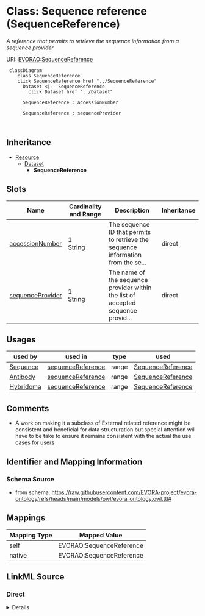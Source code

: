 

# Class: Sequence reference (SequenceReference)


_A reference that permits to retrieve the sequence information from a sequence provider_





URI: [EVORAO:SequenceReference](https://raw.githubusercontent.com/EVORA-project/evora-ontology/refs/heads/main/models/owl/evora_ontology.owl.ttl#SequenceReference)






```mermaid
 classDiagram
    class SequenceReference
    click SequenceReference href "../SequenceReference"
      Dataset <|-- SequenceReference
        click Dataset href "../Dataset"
      
      SequenceReference : accessionNumber
        
      SequenceReference : sequenceProvider
        
      
```





## Inheritance
* [Resource](Resource.md)
    * [Dataset](Dataset.md)
        * **SequenceReference**



## Slots

| Name | Cardinality and Range | Description | Inheritance |
| ---  | --- | --- | --- |
| [accessionNumber](accessionNumber.md) | 1 <br/> [String](String.md) | The sequence ID that permits to retrieve the sequence information from the se... | direct |
| [sequenceProvider](sequenceProvider.md) | 1 <br/> [String](String.md) | The name of the sequence provider within the list of accepted sequence provid... | direct |





## Usages

| used by | used in | type | used |
| ---  | --- | --- | --- |
| [Sequence](Sequence.md) | [sequenceReference](sequenceReference.md) | range | [SequenceReference](SequenceReference.md) |
| [Antibody](Antibody.md) | [sequenceReference](sequenceReference.md) | range | [SequenceReference](SequenceReference.md) |
| [Hybridoma](Hybridoma.md) | [sequenceReference](sequenceReference.md) | range | [SequenceReference](SequenceReference.md) |






## Comments

* A work on making it a subclass of External related reference might be consistent and beneficial for data structuration but special attention will have to be take to ensure it remains consistent with the actual the use cases for users

## Identifier and Mapping Information







### Schema Source


* from schema: https://raw.githubusercontent.com/EVORA-project/evora-ontology/refs/heads/main/models/owl/evora_ontology.owl.ttl#




## Mappings

| Mapping Type | Mapped Value |
| ---  | ---  |
| self | EVORAO:SequenceReference |
| native | EVORAO:SequenceReference |







## LinkML Source

<!-- TODO: investigate https://stackoverflow.com/questions/37606292/how-to-create-tabbed-code-blocks-in-mkdocs-or-sphinx -->

### Direct

<details>
```yaml
name: SequenceReference
description: A reference that permits to retrieve the sequence information from a
  sequence provider
title: Sequence reference
comments:
- A work on making it a subclass of External related reference might be consistent
  and beneficial for data structuration but special attention will have to be take
  to ensure it remains consistent with the actual the use cases for users
from_schema: https://raw.githubusercontent.com/EVORA-project/evora-ontology/refs/heads/main/models/owl/evora_ontology.owl.ttl#
is_a: Dataset
slots:
- accessionNumber
- sequenceProvider
slot_usage:
  accessionNumber:
    name: accessionNumber
    description: The sequence ID that permits to retrieve the sequence information
      from the sequence provider
    title: accession number
    close_mappings:
    - dct:identifier
    domain_of:
    - SequenceReference
    range: string
    required: true
    multivalued: false
  sequenceProvider:
    name: sequenceProvider
    description: The name of the sequence provider within the list of accepted sequence
      providers
    title: sequence provider
    close_mappings:
    - dct:publisher
    domain_of:
    - SequenceReference
    range: string
    required: true
    multivalued: false

```
</details>

### Induced

<details>
```yaml
name: SequenceReference
description: A reference that permits to retrieve the sequence information from a
  sequence provider
title: Sequence reference
comments:
- A work on making it a subclass of External related reference might be consistent
  and beneficial for data structuration but special attention will have to be take
  to ensure it remains consistent with the actual the use cases for users
from_schema: https://raw.githubusercontent.com/EVORA-project/evora-ontology/refs/heads/main/models/owl/evora_ontology.owl.ttl#
is_a: Dataset
slot_usage:
  accessionNumber:
    name: accessionNumber
    description: The sequence ID that permits to retrieve the sequence information
      from the sequence provider
    title: accession number
    close_mappings:
    - dct:identifier
    domain_of:
    - SequenceReference
    range: string
    required: true
    multivalued: false
  sequenceProvider:
    name: sequenceProvider
    description: The name of the sequence provider within the list of accepted sequence
      providers
    title: sequence provider
    close_mappings:
    - dct:publisher
    domain_of:
    - SequenceReference
    range: string
    required: true
    multivalued: false
attributes:
  accessionNumber:
    name: accessionNumber
    description: The sequence ID that permits to retrieve the sequence information
      from the sequence provider
    title: accession number
    from_schema: https://raw.githubusercontent.com/EVORA-project/evora-ontology/refs/heads/main/models/owl/evora_ontology.owl.ttl#
    close_mappings:
    - dct:identifier
    rank: 1000
    alias: accessionNumber
    owner: SequenceReference
    domain_of:
    - SequenceReference
    range: string
    required: true
    multivalued: false
  sequenceProvider:
    name: sequenceProvider
    description: The name of the sequence provider within the list of accepted sequence
      providers
    title: sequence provider
    from_schema: https://raw.githubusercontent.com/EVORA-project/evora-ontology/refs/heads/main/models/owl/evora_ontology.owl.ttl#
    close_mappings:
    - dct:publisher
    rank: 1000
    alias: sequenceProvider
    owner: SequenceReference
    domain_of:
    - SequenceReference
    range: string
    required: true
    multivalued: false
    equals_string_in:
    - ENA
    - GenBank

```
</details>